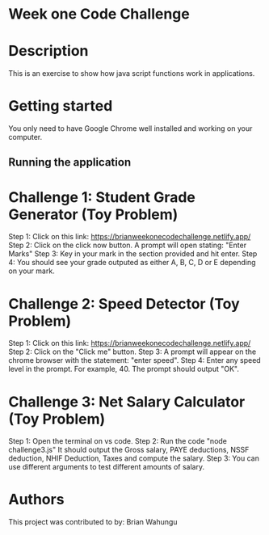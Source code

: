 # Week one Code Challenge

# Description
This is an exercise to show how java script functions work in applications.

# Getting started

You only need to have Google Chrome well installed and working on your computer. 

## Running the application
 # Challenge 1: Student Grade Generator (Toy Problem)

Step 1: Click on this link: https://brianweekonecodechallenge.netlify.app/ 
Step 2: Click on the click now button. A prompt will open stating: "Enter Marks"
Step 3: Key in your mark in the section provided and hit enter.
Step 4: You should see your grade outputed as either A, B, C, D or E depending on your mark.  

# Challenge 2: Speed Detector (Toy Problem)

Step 1: Click on this link: https://brianweekonecodechallenge.netlify.app/
Step 2: Click on the "Click me" button. 
Step 3: A prompt will appear on the chrome browser with the statement: "enter speed". 
Step 4: Enter any speed level in the prompt. For example, 40. The prompt should output "OK".

# Challenge 3: Net Salary Calculator (Toy Problem)

Step 1: Open the terminal on vs code.
Step 2: Run the code "node challenge3.js" It should output the Gross salary, PAYE deductions, NSSF deduction, NHIF Deduction, Taxes and compute the salary. 
Step 3: You can use different arguments to test different amounts of salary. 

# Authors
This project was contributed to by: Brian Wahungu